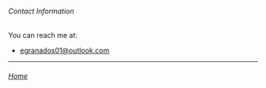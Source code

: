 ###### Contact Information

You can reach me at:

- egranados01@outlook.com

---

###### [Home](https://eduardo-granados.github.io/)
